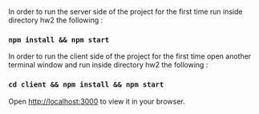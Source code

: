 In order to run the server side of the project for the first time run inside directory hw2 the following :
### `npm install && npm start`

In order to run the client side of the project for the first time open another terminal window and
run inside directory hw2 the following :
### `cd client && npm install && npm start`

Open [http://localhost:3000](http://localhost:3000) to view it in your browser.